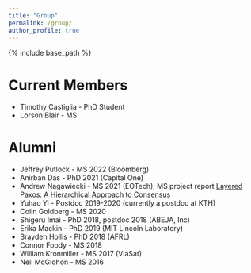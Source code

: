 ```yaml
---
title: "Group"
permalink: /group/
author_profile: true
---
```


{% include base_path %}

Current Members
======
* Timothy Castiglia - PhD Student
* Lorson Blair - MS 


Alumni
======
* Jeffrey Putlock - MS 2022 (Bloomberg)
* Anirban Das - PhD 2021 (Capital One)
* Andrew Nagawiecki - MS 2021 (EOTech), MS project report [Layered Paxos: A Hierarchical Approach to Consensus](https://nsl.cs.rpi.edu/nagawiecki_ms_2021.pdf)
* Yuhao Yi - Postdoc 2019-2020 (currently a postdoc at KTH)
* Colin Goldberg - MS 2020
* Shigeru Imai - PhD 2018, postdoc 2018 (ABEJA, Inc)
* Erika Mackin - PhD 2019 (MIT Lincoln Laboratory)
* Brayden Hollis - PhD 2018 (AFRL)
* Connor Foody - MS 2018
* William Kronmiller - MS 2017 (ViaSat)
* Neil McGlohon - MS 2016
